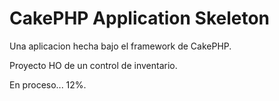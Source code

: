 # CakePHP Application Skeleton
Una aplicacion hecha bajo el framework de CakePHP.

Proyecto HO de un control de inventario.

En proceso... 12%.
